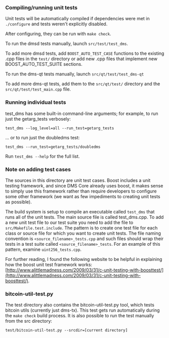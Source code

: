 ### Compiling/running unit tests

Unit tests will be automatically compiled if dependencies were met in `./configure`
and tests weren't explicitly disabled.

After configuring, they can be run with `make check`.

To run the dmsd tests manually, launch `src/test/test_dms`.

To add more dmsd tests, add `BOOST_AUTO_TEST_CASE` functions to the existing
.cpp files in the `test/` directory or add new .cpp files that
implement new BOOST_AUTO_TEST_SUITE sections.

To run the dms-qt tests manually, launch `src/qt/test/test_dms-qt`

To add more dms-qt tests, add them to the `src/qt/test/` directory and
the `src/qt/test/test_main.cpp` file.

### Running individual tests

test_dms has some built-in command-line arguments; for
example, to run just the getarg_tests verbosely:

    test_dms --log_level=all --run_test=getarg_tests

... or to run just the doubledms test:

    test_dms --run_test=getarg_tests/doubledms

Run `test_dms --help` for the full list.

### Note on adding test cases

The sources in this directory are unit test cases.  Boost includes a
unit testing framework, and since DMS Core already uses boost, it makes
sense to simply use this framework rather than require developers to
configure some other framework (we want as few impediments to creating
unit tests as possible).

The build system is setup to compile an executable called `test_dms`
that runs all of the unit tests.  The main source file is called
test_dms.cpp. To add a new unit test file to our test suite you need 
to add the file to `src/Makefile.test.include`. The pattern is to create 
one test file for each class or source file for which you want to create 
unit tests.  The file naming convention is `<source_filename>_tests.cpp` 
and such files should wrap their tests in a test suite 
called `<source_filename>_tests`. For an example of this pattern, 
examine `uint256_tests.cpp`.

For further reading, I found the following website to be helpful in
explaining how the boost unit test framework works:
[http://www.alittlemadness.com/2009/03/31/c-unit-testing-with-boosttest/](http://www.alittlemadness.com/2009/03/31/c-unit-testing-with-boosttest/).

### bitcoin-util-test.py

The test directory also contains the bitcoin-util-test.py tool, which tests bitcoin utils (currently just dms-tx). This test gets run automatically during the `make check` build process. It is also possible to run the test manually from the src directory:

```
test/bitcoin-util-test.py --srcdir=[current directory]

```